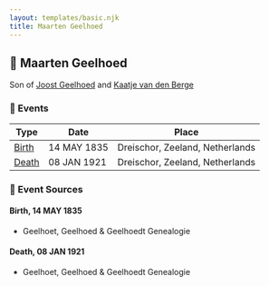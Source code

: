 ```yaml
---
layout: templates/basic.njk
title: Maarten Geelhoed
---
```

## 🔵 Maarten Geelhoed

Son of [Joost Geelhoed](/people/7/72031888) and [Kaatje van den Berge](/people/3/32271874)

### 📆 Events

Type | Date | Place
------ | ------ | ------
[Birth](#event-6a07cdef-b4a8-4a50-abee-f2661a82e503) | 14 MAY 1835 | Dreischor, Zeeland, Netherlands
[Death](#event-bc218f1e-ee1e-4238-b6ce-32a874be1339) | 08 JAN 1921 | Dreischor, Zeeland, Netherlands

### 📰 Event Sources

#### <a id="event-6a07cdef-b4a8-4a50-abee-f2661a82e503"></a> Birth, 14 MAY 1835
* Geelhoet, Geelhoed & Geelhoedt Genealogie

#### <a id="event-bc218f1e-ee1e-4238-b6ce-32a874be1339"></a> Death, 08 JAN 1921
* Geelhoet, Geelhoed & Geelhoedt Genealogie